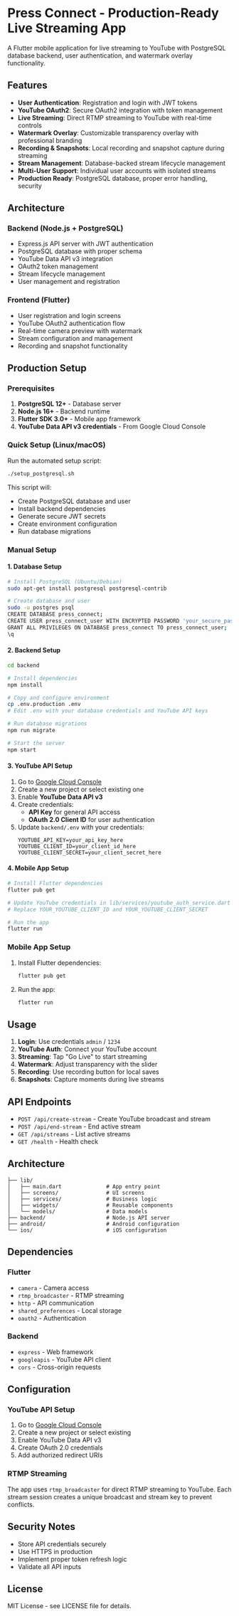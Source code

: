 # Press Connect - Production-Ready Live Streaming App

A Flutter mobile application for live streaming to YouTube with PostgreSQL database backend, user authentication, and watermark overlay functionality.

## Features

- **User Authentication**: Registration and login with JWT tokens
- **YouTube OAuth2**: Secure OAuth2 integration with token management
- **Live Streaming**: Direct RTMP streaming to YouTube with real-time controls
- **Watermark Overlay**: Customizable transparency overlay with professional branding
- **Recording & Snapshots**: Local recording and snapshot capture during streaming
- **Stream Management**: Database-backed stream lifecycle management
- **Multi-User Support**: Individual user accounts with isolated streams
- **Production Ready**: PostgreSQL database, proper error handling, security

## Architecture

### Backend (Node.js + PostgreSQL)
- Express.js API server with JWT authentication
- PostgreSQL database with proper schema
- YouTube Data API v3 integration
- OAuth2 token management
- Stream lifecycle management
- User management and registration

### Frontend (Flutter)
- User registration and login screens
- YouTube OAuth2 authentication flow
- Real-time camera preview with watermark
- Stream configuration and management
- Recording and snapshot functionality

## Production Setup

### Prerequisites

1. **PostgreSQL 12+** - Database server
2. **Node.js 16+** - Backend runtime
3. **Flutter SDK 3.0+** - Mobile app framework
4. **YouTube Data API v3 credentials** - From Google Cloud Console

### Quick Setup (Linux/macOS)

Run the automated setup script:

```bash
./setup_postgresql.sh
```

This script will:
- Create PostgreSQL database and user
- Install backend dependencies
- Generate secure JWT secrets
- Create environment configuration
- Run database migrations

### Manual Setup

#### 1. Database Setup

```bash
# Install PostgreSQL (Ubuntu/Debian)
sudo apt-get install postgresql postgresql-contrib

# Create database and user
sudo -u postgres psql
CREATE DATABASE press_connect;
CREATE USER press_connect_user WITH ENCRYPTED PASSWORD 'your_secure_password';
GRANT ALL PRIVILEGES ON DATABASE press_connect TO press_connect_user;
\q
```

#### 2. Backend Setup

```bash
cd backend

# Install dependencies
npm install

# Copy and configure environment
cp .env.production .env
# Edit .env with your database credentials and YouTube API keys

# Run database migrations
npm run migrate

# Start the server
npm start
```

#### 3. YouTube API Setup

1. Go to [Google Cloud Console](https://console.cloud.google.com/)
2. Create a new project or select existing one
3. Enable **YouTube Data API v3**
4. Create credentials:
   - **API Key** for general API access
   - **OAuth 2.0 Client ID** for user authentication
5. Update `backend/.env` with your credentials:
   ```
   YOUTUBE_API_KEY=your_api_key_here
   YOUTUBE_CLIENT_ID=your_client_id_here
   YOUTUBE_CLIENT_SECRET=your_client_secret_here
   ```

#### 4. Mobile App Setup

```bash
# Install Flutter dependencies
flutter pub get

# Update YouTube credentials in lib/services/youtube_auth_service.dart
# Replace YOUR_YOUTUBE_CLIENT_ID and YOUR_YOUTUBE_CLIENT_SECRET

# Run the app
flutter run
```

### Mobile App Setup

1. Install Flutter dependencies:
   ```bash
   flutter pub get
   ```

2. Run the app:
   ```bash
   flutter run
   ```

## Usage

1. **Login**: Use credentials `admin` / `1234`
2. **YouTube Auth**: Connect your YouTube account
3. **Streaming**: Tap "Go Live" to start streaming
4. **Watermark**: Adjust transparency with the slider
5. **Recording**: Use recording button for local saves
6. **Snapshots**: Capture moments during live streams

## API Endpoints

- `POST /api/create-stream` - Create YouTube broadcast and stream
- `POST /api/end-stream` - End active stream
- `GET /api/streams` - List active streams
- `GET /health` - Health check

## Architecture

```
├── lib/
│   ├── main.dart              # App entry point
│   ├── screens/               # UI screens
│   ├── services/              # Business logic
│   ├── widgets/               # Reusable components
│   └── models/                # Data models
├── backend/                   # Node.js API server
├── android/                   # Android configuration
└── ios/                       # iOS configuration
```

## Dependencies

### Flutter
- `camera` - Camera access
- `rtmp_broadcaster` - RTMP streaming
- `http` - API communication
- `shared_preferences` - Local storage
- `oauth2` - Authentication

### Backend
- `express` - Web framework
- `googleapis` - YouTube API client
- `cors` - Cross-origin requests

## Configuration

### YouTube API Setup

1. Go to [Google Cloud Console](https://console.cloud.google.com/)
2. Create a new project or select existing
3. Enable YouTube Data API v3
4. Create OAuth 2.0 credentials
5. Add authorized redirect URIs

### RTMP Streaming

The app uses `rtmp_broadcaster` for direct RTMP streaming to YouTube. Each stream session creates a unique broadcast and stream key to prevent conflicts.

## Security Notes

- Store API credentials securely
- Use HTTPS in production
- Implement proper token refresh logic
- Validate all API inputs

## License

MIT License - see LICENSE file for details.